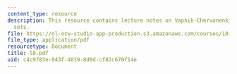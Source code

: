 ```yaml
---
content_type: resource
description: This resource contains lecture notes on Vapnik-Chervonenkis classes of
  sets.
file: https://ol-ocw-studio-app-production.s3.amazonaws.com/courses/18-465-topics-in-statistics-statistical-learning-theory-spring-2007/c4c9783e943f48198d0dcf82c670f14e_l8.pdf
file_type: application/pdf
resourcetype: Document
title: l8.pdf
uid: c4c9783e-943f-4819-8d0d-cf82c670f14e
---
```

